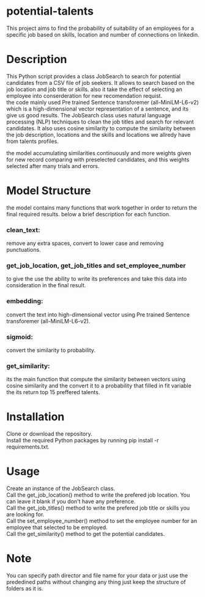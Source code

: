 # potential-talents
This project aims to find the probability of suitability of an employees for a specific job based on skills, location and number of connections on linkedin.  

# Description  
This Python script provides a class JobSearch to search for potential candidates from a CSV file of job seekers. 
It allows to search based on the job location and job title or skills. also it take the effect of selecting an employee into conserderation for new recomendation requist.  
the code mainly used Pre trained Sentence transforemer (all-MiniLM-L6-v2) which is a high-dimensional vector representation of a sentence, and its give us good results. 
The JobSearch class uses natural language processing (NLP) techniques to clean the job titles and search for relevant candidates. 
It also uses cosine similarity to compute the similarity between the job description, locations and the skills and locations
we allredy have from talents profiles.  

the model accumulating similarities continuously and more weights given for new record comparing with preselected candidates, and this weights selected after many trials and errors.

# Model Structure  
the model contains many functions that work together in order to return the final required results. below a brief description for each function.  

### clean_text:  
remove any extra spaces, convert to lower case and removing punctuations.

### get_job_location, get_job_titles and set_employee_number  
to give the use the ability to write its preferences and take this data into consideration in the final result.  

### embedding:  
convert the text into high-dimensional vector using Pre trained Sentence transforemer (all-MiniLM-L6-v2).  

### sigmoid:  
convert the similarity to probability.  

### get_similarity:  
its the main function that compute the similarity between vectors using cosine similarity and the convert it to a probability that filled in fit variable the its return top 15 preffered talents.

# Installation  
Clone or download the repository.  
Install the required Python packages by running pip install -r requirements.txt.

# Usage  
Create an instance of the JobSearch class.  
Call the get_job_location() method to write the prefered job location. You can leave it blank if you don't have any preference.  
Call the get_job_titles() method to write the prefered job title or skills you are looking for.  
Call the set_employee_number() method to set the employee number for an employee that selected to be employed.  
Call the get_similarity() method to get the potential candidates.  

# Note  
You can specify path director and file name for your data or just use the prededined paths without changing any thing just keep the structure of folders as it is.
